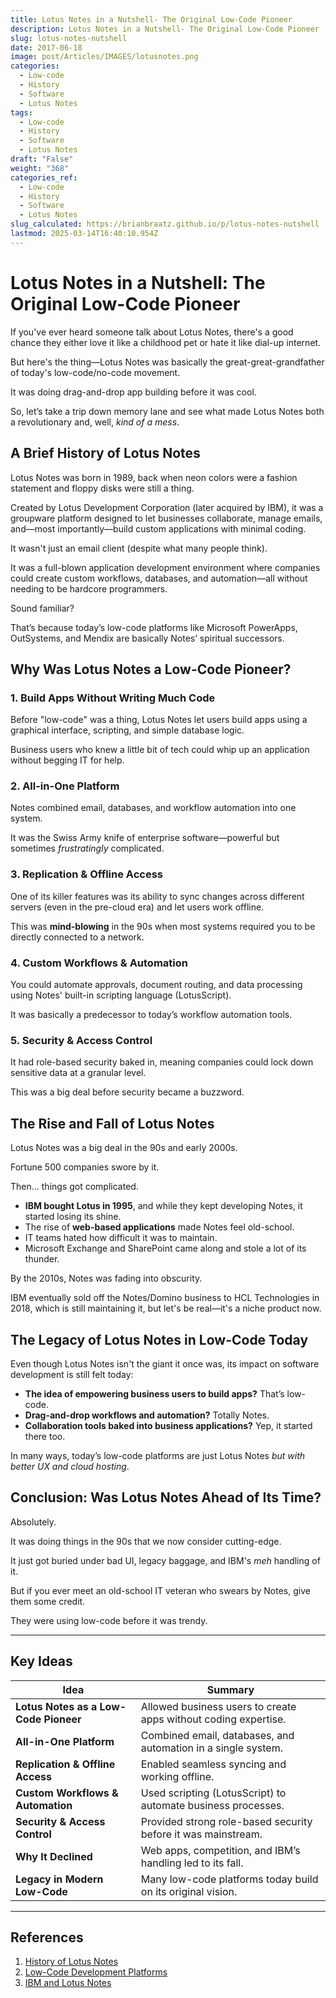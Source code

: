 ```yaml
---
title: Lotus Notes in a Nutshell- The Original Low-Code Pioneer
description: Lotus Notes in a Nutshell- The Original Low-Code Pioneer
slug: lotus-notes-nutshell
date: 2017-06-18
image: post/Articles/IMAGES/lotusnotes.png
categories:
  - Low-code
  - History
  - Software
  - Lotus Notes
tags:
  - Low-code
  - History
  - Software
  - Lotus Notes
draft: "False"
weight: "368"
categories_ref:
  - Low-code
  - History
  - Software
  - Lotus Notes
slug_calculated: https://brianbraatz.github.io/p/lotus-notes-nutshell
lastmod: 2025-03-14T16:40:10.954Z
---
```

# Lotus Notes in a Nutshell: The Original Low-Code Pioneer

If you've ever heard someone talk about Lotus Notes, there's a good chance they either love it like a childhood pet or hate it like dial-up internet.

But here's the thing—Lotus Notes was basically the great-great-grandfather of today's low-code/no-code movement.

It was doing drag-and-drop app building before it was cool.

So, let’s take a trip down memory lane and see what made Lotus Notes both a revolutionary and, well, *kind of a mess*.

## A Brief History of Lotus Notes

Lotus Notes was born in 1989, back when neon colors were a fashion statement and floppy disks were still a thing.

Created by Lotus Development Corporation (later acquired by IBM), it was a groupware platform designed to let businesses collaborate, manage emails, and—most importantly—build custom applications with minimal coding.

It wasn't just an email client (despite what many people think).

It was a full-blown application development environment where companies could create custom workflows, databases, and automation—all without needing to be hardcore programmers.

Sound familiar?

That’s because today’s low-code platforms like Microsoft PowerApps, OutSystems, and Mendix are basically Notes’ spiritual successors.

## Why Was Lotus Notes a Low-Code Pioneer?

### 1. **Build Apps Without Writing Much Code**

Before "low-code" was a thing, Lotus Notes let users build apps using a graphical interface, scripting, and simple database logic.

Business users who knew a little bit of tech could whip up an application without begging IT for help.

### 2. **All-in-One Platform**

Notes combined email, databases, and workflow automation into one system.

It was the Swiss Army knife of enterprise software—powerful but sometimes *frustratingly* complicated.

### 3. **Replication & Offline Access**

One of its killer features was its ability to sync changes across different servers (even in the pre-cloud era) and let users work offline.

This was **mind-blowing** in the 90s when most systems required you to be directly connected to a network.

### 4. **Custom Workflows & Automation**

You could automate approvals, document routing, and data processing using Notes' built-in scripting language (LotusScript).

It was basically a predecessor to today’s workflow automation tools.

### 5. **Security & Access Control**

It had role-based security baked in, meaning companies could lock down sensitive data at a granular level.

This was a big deal before security became a buzzword.

## The Rise and Fall of Lotus Notes

Lotus Notes was a big deal in the 90s and early 2000s.

Fortune 500 companies swore by it.

Then... things got complicated.

* **IBM bought Lotus in 1995**, and while they kept developing Notes, it started losing its shine.
* The rise of **web-based applications** made Notes feel old-school.
* IT teams hated how difficult it was to maintain.
* Microsoft Exchange and SharePoint came along and stole a lot of its thunder.

By the 2010s, Notes was fading into obscurity.

IBM eventually sold off the Notes/Domino business to HCL Technologies in 2018, which is still maintaining it, but let's be real—it's a niche product now.

## The Legacy of Lotus Notes in Low-Code Today

Even though Lotus Notes isn't the giant it once was, its impact on software development is still felt today:

* **The idea of empowering business users to build apps?** That’s low-code.
* **Drag-and-drop workflows and automation?** Totally Notes.
* **Collaboration tools baked into business applications?** Yep, it started there too.

In many ways, today’s low-code platforms are just Lotus Notes *but with better UX and cloud hosting*.

## Conclusion: Was Lotus Notes Ahead of Its Time?

Absolutely.

It was doing things in the 90s that we now consider cutting-edge.

It just got buried under bad UI, legacy baggage, and IBM's *meh* handling of it.

But if you ever meet an old-school IT veteran who swears by Notes, give them some credit.

They were using low-code before it was trendy.

***

## Key Ideas

| Idea                                  | Summary                                                         |
| ------------------------------------- | --------------------------------------------------------------- |
| **Lotus Notes as a Low-Code Pioneer** | Allowed business users to create apps without coding expertise. |
| **All-in-One Platform**               | Combined email, databases, and automation in a single system.   |
| **Replication & Offline Access**      | Enabled seamless syncing and working offline.                   |
| **Custom Workflows & Automation**     | Used scripting (LotusScript) to automate business processes.    |
| **Security & Access Control**         | Provided strong role-based security before it was mainstream.   |
| **Why It Declined**                   | Web apps, competition, and IBM’s handling led to its fall.      |
| **Legacy in Modern Low-Code**         | Many low-code platforms today build on its original vision.     |

***

## References

1. [History of Lotus Notes](https://en.wikipedia.org/wiki/HCL_Domino)
2. [Low-Code Development Platforms](https://www.gartner.com/en/newsroom/press-releases/2022-08-29-gartner-forecasts-worldwide-low-code-development-technologies-market-to-grow-20-percent-in-2023)
3. [IBM and Lotus Notes](https://www.ibm.com/cloud/blog/lotus-notes)
